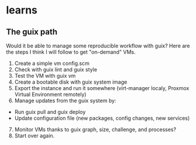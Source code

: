 # learns
## The guix path
Would it be able to manage some reproducible workflow with guix? Here are the steps I think I will follow to get "on-demand" VMs. 

1. Create a simple vm config.scm
2. Check with guix lint and guix style
3. Test the VM with guix vm 
4. Create a bootable disk with guix system image
5. Export the instance and run it somewhere (virt-manager localy, Proxmox Virtual Environment remotely)
6. Manage updates from the guix system by:
- Run guix pull and guix deploy 
- Update configuration file (new packages, config changes, new services)
7. Monitor VMs thanks to guix graph, size, challenge, and processes? 
8. Start over again.

